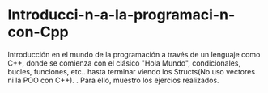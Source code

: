 # Introducci-n-a-la-programaci-n-con-Cpp
Introducción en el mundo de la programación a través de un lenguaje como C++, donde se comienza con el clásico "Hola Mundo", condicionales, bucles, funciones, etc.. hasta terminar viendo los Structs(No uso vectores ni la POO con C++). . Para ello, muestro los ejercios realizados.
